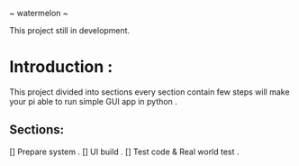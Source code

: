 ~ watermelon ~



This project still in development.

# Introduction :
This project divided into sections every section contain few steps will make your pi able to run simple GUI app in python .


## Sections:
  [] Prepare system .
  [] UI build .
  [] Test code & Real world test .
  
